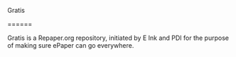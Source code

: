 Gratis

======

Gratis is a Repaper.org repository, initiated by E Ink and PDI for the purpose of making sure ePaper can go everywhere.
